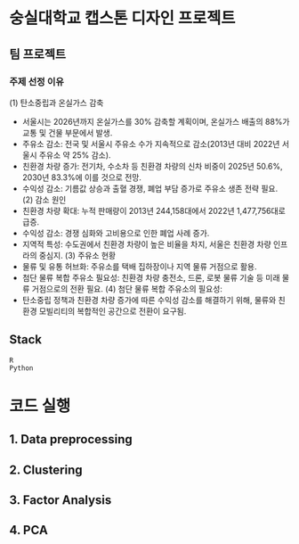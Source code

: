 # 숭실대학교 캡스톤 디자인 프로젝트
## 팀 프로젝트
### 주제 선정 이유
(1) 탄소중립과 온실가스 감축
- 서울시는 2026년까지 온실가스를 30% 감축할 계획이며, 온실가스 배출의 88%가 교통 및 건물 부문에서 발생.
- 주유소 감소: 전국 및 서울시 주유소 수가 지속적으로 감소(2013년 대비 2022년 서울시 주유소 약 25% 감소).
- 친환경 차량 증가: 전기차, 수소차 등 친환경 차량의 신차 비중이 2025년 50.6%, 2030년 83.3%에 이를 것으로 전망.
- 수익성 감소: 기름값 상승과 출혈 경쟁, 폐업 부담 증가로 주유소 생존 전략 필요.
(2) 감소 원인
- 친환경 차량 확대: 누적 판매량이 2013년 244,158대에서 2022년 1,477,756대로 급증.
- 수익성 감소: 경쟁 심화와 고비용으로 인한 폐업 사례 증가.
- 지역적 특성: 수도권에서 친환경 차량이 높은 비율을 차지, 서울은 친환경 차량 인프라의 중심지.
(3) 주유소 현황
- 물류 및 유통 허브화: 주유소를 택배 집하장이나 지역 물류 거점으로 활용.
- 첨단 물류 복합 주유소 필요성: 친환경 차량 충전소, 드론, 로봇 물류 기술 등 미래 물류 거점으로의 전환 필요.
(4) 첨단 물류 복합 주유소의 필요성:
- 탄소중립 정책과 친환경 차량 증가에 따른 수익성 감소를 해결하기 위해, 물류와 친환경 모빌리티의 복합적인 공간으로 전환이 요구됨.

## Stack
```
R
Python
```

# 코드 실행
## 1. Data preprocessing

## 2. Clustering

## 3. Factor Analysis

## 4. PCA
